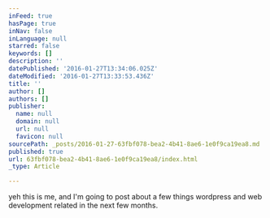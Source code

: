```yaml
---
inFeed: true
hasPage: true
inNav: false
inLanguage: null
starred: false
keywords: []
description: ''
datePublished: '2016-01-27T13:34:06.025Z'
dateModified: '2016-01-27T13:33:53.436Z'
title: ''
author: []
authors: []
publisher:
  name: null
  domain: null
  url: null
  favicon: null
sourcePath: _posts/2016-01-27-63fbf078-bea2-4b41-8ae6-1e0f9ca19ea8.md
published: true
url: 63fbf078-bea2-4b41-8ae6-1e0f9ca19ea8/index.html
_type: Article

---
```

yeh this is me, and I'm going to post about a few things wordpress and web development related in the next few months.
